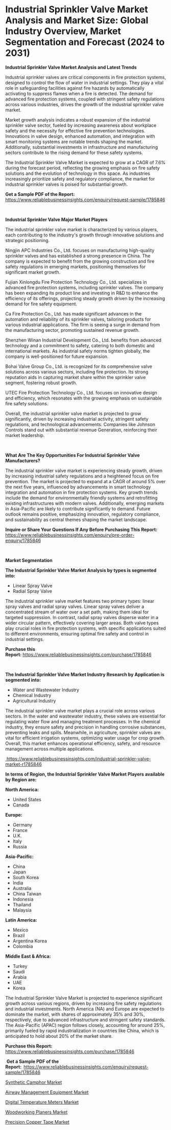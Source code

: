 <p><h1>Industrial Sprinkler Valve Market Analysis and Market Size: Global Industry Overview, Market Segmentation and Forecast (2024 to 2031)</h1></p><p><strong>Industrial Sprinkler Valve Market Analysis and Latest Trends</strong></p>
<p><p>Industrial sprinkler valves are critical components in fire protection systems, designed to control the flow of water in industrial settings. They play a vital role in safeguarding facilities against fire hazards by automatically activating to suppress flames when a fire is detected. The demand for advanced fire protection systems, coupled with stringent safety regulations across various industries, drives the growth of the industrial sprinkler valve market.</p><p>Market growth analysis indicates a robust expansion of the industrial sprinkler valve sector, fueled by increasing awareness about workplace safety and the necessity for effective fire prevention technologies. Innovations in valve design, enhanced automation, and integration with smart monitoring systems are notable trends shaping the market. Additionally, substantial investments in infrastructure and manufacturing sectors contribute to the rising demand for these safety systems.</p><p>The Industrial Sprinkler Valve Market is expected to grow at a CAGR of 7.6% during the forecast period, reflecting the growing emphasis on fire safety solutions and the evolution of technology in this space. As industries increasingly prioritize safety and regulatory compliance, the market for industrial sprinkler valves is poised for substantial growth.</p></p>
<p><strong>Get a Sample PDF of the Report:&nbsp;</strong> <a href="https://www.reliablebusinessinsights.com/enquiry/request-sample/1785846?utm_campaign=97&utm_medium=2&utm_source=Github&utm_content=ia&utm_term=19122024&utm_id=industrial-sprinkler-valve">https://www.reliablebusinessinsights.com/enquiry/request-sample/1785846</a></p>
<p>&nbsp;</p>
<p><strong>Industrial Sprinkler Valve Major Market Players</strong></p>
<p><p>The industrial sprinkler valve market is characterized by various players, each contributing to the industry's growth through innovative solutions and strategic positioning. </p><p>Ningjin APC Industries Co., Ltd. focuses on manufacturing high-quality sprinkler valves and has established a strong presence in China. The company is expected to benefit from the growing construction and fire safety regulations in emerging markets, positioning themselves for significant market growth.</p><p>Fujian Xinlongdu Fire Protection Technology Co., Ltd. specializes in advanced fire protection systems, including sprinkler valves. The company has been expanding its product line and investing in R&D to enhance the efficiency of its offerings, projecting steady growth driven by the increasing demand for fire safety equipment.</p><p>Ca Fire Protection Co., Ltd. has made significant advances in the automation and reliability of its sprinkler valves, tailoring products for various industrial applications. The firm is seeing a surge in demand from the manufacturing sector, promoting sustained revenue growth.</p><p>Shenzhen Winan Industrial Development Co., Ltd. benefits from advanced technology and a commitment to safety, catering to both domestic and international markets. As industrial safety norms tighten globally, the company is well-positioned for future expansion.</p><p>Bohai Valve Group Co., Ltd. is recognized for its comprehensive valve solutions across various sectors, including fire protection. Its strong reputation aids in capturing market share within the sprinkler valve segment, fostering robust growth.</p><p>UTEC Fire Protection Technology Co., Ltd. focuses on innovative design and efficiency, which resonates with the growing emphasis on sustainable fire safety solutions. </p><p>Overall, the industrial sprinkler valve market is projected to grow significantly, driven by increasing industrial activity, stringent safety regulations, and technological advancements. Companies like Johnson Controls stand out with substantial revenue Generation, reinforcing their market leadership.</p></p>
<p>&nbsp;</p>
<p><strong>What Are The Key Opportunities For Industrial Sprinkler Valve Manufacturers?</strong></p>
<p><p>The industrial sprinkler valve market is experiencing steady growth, driven by increasing industrial safety regulations and a heightened focus on fire prevention. The market is projected to expand at a CAGR of around 5% over the next five years, influenced by advancements in smart technology integration and automation in fire protection systems. Key growth trends include the demand for environmentally friendly systems and retrofitting existing infrastructures with modern valves. Additionally, emerging markets in Asia-Pacific are likely to contribute significantly to demand. Future outlook remains positive, emphasizing innovation, regulatory compliance, and sustainability as central themes shaping the market landscape.</p></p>
<p><strong>Inquire or Share Your Questions If Any Before Purchasing This Report:</strong> <a href="https://www.reliablebusinessinsights.com/enquiry/pre-order-enquiry/1785846?utm_campaign=97&utm_medium=2&utm_source=Github&utm_content=ia&utm_term=19122024&utm_id=industrial-sprinkler-valve">https://www.reliablebusinessinsights.com/enquiry/pre-order-enquiry/1785846</a></p>
<p>&nbsp;</p>
<p><strong>Market Segmentation</strong></p>
<p><strong>The Industrial Sprinkler Valve Market Analysis by types is segmented into:</strong></p>
<p><ul><li>Linear Spray Valve</li><li>Radial Spray Valve</li></ul></p>
<p><p>The industrial sprinkler valve market features two primary types: linear spray valves and radial spray valves. Linear spray valves deliver a concentrated stream of water over a set path, making them ideal for targeted suppression. In contrast, radial spray valves disperse water in a wider circular pattern, effectively covering larger areas. Both valve types play crucial roles in fire protection systems, with specific applications suited to different environments, ensuring optimal fire safety and control in industrial settings.</p></p>
<p><strong>Purchase this Report:&nbsp;</strong><a href="https://www.reliablebusinessinsights.com/purchase/1785846?utm_campaign=97&utm_medium=2&utm_source=Github&utm_content=ia&utm_term=19122024&utm_id=industrial-sprinkler-valve">https://www.reliablebusinessinsights.com/purchase/1785846</a></p>
<p>&nbsp;</p>
<p><strong>The Industrial Sprinkler Valve Market Industry Research by Application is segmented into:</strong></p>
<p><ul><li>Water and Wastewater Industry</li><li>Chemical Industry</li><li>Agricultural Industry</li></ul></p>
<p><p>The industrial sprinkler valve market plays a crucial role across various sectors. In the water and wastewater industry, these valves are essential for regulating water flow and managing treatment processes. In the chemical industry, they ensure safety and precision in handling corrosive substances, preventing leaks and spills. Meanwhile, in agriculture, sprinkler valves are vital for efficient irrigation systems, optimizing water usage for crop growth. Overall, this market enhances operational efficiency, safety, and resource management across multiple applications.</p></p>
<p><a href="https://www.reliablebusinessinsights.com/industrial-sprinkler-valve-market-r1785846?utm_campaign=97&utm_medium=2&utm_source=Github&utm_content=ia&utm_term=19122024&utm_id=industrial-sprinkler-valve">&nbsp;https://www.reliablebusinessinsights.com/industrial-sprinkler-valve-market-r1785846</a></p>
<p><strong>In terms of Region, the Industrial Sprinkler Valve Market Players available by Region are:</strong></p>
<p>
    <p> <strong> North America: </strong>
        <ul>
            <li>United States</li>
            <li>Canada</li>
        </ul>
        </p> 
    <p> <strong> Europe: </strong>
        <ul>
            <li>Germany</li>
            <li>France</li>
            <li>U.K.</li>
            <li>Italy</li>
            <li>Russia</li>
        </ul>
        </p> 
    <p> <strong> Asia-Pacific: </strong>
        <ul>
            <li>China</li>
            <li>Japan</li>
            <li>South Korea</li>
            <li>India</li>
            <li>Australia</li>
            <li>China Taiwan</li>
            <li>Indonesia</li>
            <li>Thailand</li>
            <li>Malaysia</li>
        </ul>
        </p> 
    <p> <strong> Latin America: </strong>
        <ul>
            <li>Mexico</li>
            <li>Brazil</li>
            <li>Argentina Korea</li>
            <li>Colombia</li>
        </ul>
        </p> 
    <p> <strong> Middle East & Africa: </strong>
        <ul>
            <li>Turkey</li>
            <li>Saudi</li>
            <li>Arabia</li>
            <li>UAE</li>
            <li>Korea</li>
        </ul>
    </p>
    </p>
<p><p>The Industrial Sprinkler Valve Market is projected to experience significant growth across various regions, driven by increasing fire safety regulations and industrial investments. North America (NA) and Europe are expected to dominate the market, with shares of approximately 35% and 30%, respectively, due to advanced infrastructure and stringent safety standards. The Asia-Pacific (APAC) region follows closely, accounting for around 25%, primarily fueled by rapid industrialization in countries like China, which is anticipated to hold about 20% of the market share.</p></p>
<p><strong>Purchase this Report: </strong><a href="https://www.reliablebusinessinsights.com/purchase/1785846?utm_campaign=97&utm_medium=2&utm_source=Github&utm_content=ia&utm_term=19122024&utm_id=industrial-sprinkler-valve">https://www.reliablebusinessinsights.com/purchase/1785846</a></p>
<p>&nbsp;<strong>Get a Sample PDF of the Report:&nbsp;&nbsp;</strong><a href="https://www.reliablebusinessinsights.com/enquiry/request-sample/1785846?utm_campaign=97&utm_medium=2&utm_source=Github&utm_content=ia&utm_term=19122024&utm_id=industrial-sprinkler-valve">https://www.reliablebusinessinsights.com/enquiry/request-sample/1785846</a></p>
<p><strong></strong></p>
<p><p><a href="https://www.linkedin.com/pulse/synthetic-camphor-market-insight-financial-status-size-revenue-zadaf?utm_campaign=97&utm_medium=2&utm_source=Github&utm_content=ia&utm_term=19122024&utm_id=industrial-sprinkler-valve">Synthetic Camphor Market</a></p><p><a href="https://www.linkedin.com/pulse/navigating-global-airway-management-equipment-market-landscape-fe3df?utm_campaign=97&utm_medium=2&utm_source=Github&utm_content=ia&utm_term=19122024&utm_id=industrial-sprinkler-valve">Airway Management Equipment Market</a></p><p><a href="https://www.linkedin.com/pulse/regional-segment-trends-digital-temperature-meters-market-2024-g5v0f?utm_campaign=97&utm_medium=2&utm_source=Github&utm_content=ia&utm_term=19122024&utm_id=industrial-sprinkler-valve">Digital Temperature Meters Market</a></p><p><a href="https://www.linkedin.com/pulse/woodworking-planers-market-analysis-report-provides-trend-insights-wuxmf?utm_campaign=97&utm_medium=2&utm_source=Github&utm_content=ia&utm_term=19122024&utm_id=industrial-sprinkler-valve">Woodworking Planers Market</a></p><p><a href="https://github.com/stephaniwo144/Market-Research-Report-List-1/blob/main/precision-copper-tape-market.md?utm_campaign=97&utm_medium=2&utm_source=Github&utm_content=ia&utm_term=19122024&utm_id=industrial-sprinkler-valve">Precision Copper Tape Market</a></p></p>